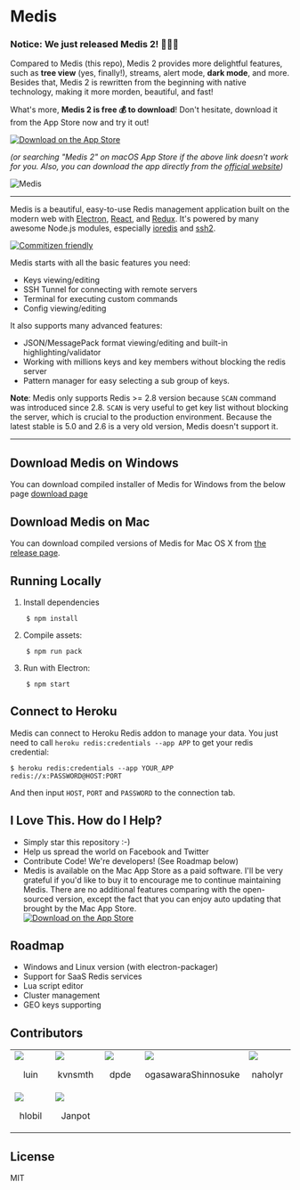 # Medis

### Notice: We just released Medis 2! 🚀🚀🚀

Compared to Medis (this repo), Medis 2 provides more delightful features, such as **tree view** (yes, finally!), streams, alert mode, **dark mode**, and more. Besides that, Medis 2 is rewritten from the beginning with native technology, making it more morden, beautiful, and fast!

What's more, **Medis 2 is free 💰 to download**! Don't hesitate, download it from the App Store now and try it out!

[![Download on the App Store](http://getmedis.com/download.svg)](https://apps.apple.com/us/app/medis-2-gui-for-redis/id1579200037?mt=12)

_(or searching "Medis 2" on macOS App Store if the above link doesn't work for you. Also, you can download the app directly from the [official website](https://getmedis.com/))_

![Medis](http://getmedis.com/screen.png)

---

Medis is a beautiful, easy-to-use Redis management application built on the modern web with [Electron](https://github.com/atom/electron), [React](https://facebook.github.io/react/), and [Redux](https://github.com/rackt/redux). It's powered by many awesome Node.js modules, especially [ioredis](https://github.com/luin/ioredis) and [ssh2](https://github.com/mscdex/ssh2).

[![Commitizen friendly](https://img.shields.io/badge/commitizen-friendly-brightgreen.svg)](http://commitizen.github.io/cz-cli/)

Medis starts with all the basic features you need:

- Keys viewing/editing
- SSH Tunnel for connecting with remote servers
- Terminal for executing custom commands
- Config viewing/editing

It also supports many advanced features:

- JSON/MessagePack format viewing/editing and built-in highlighting/validator
- Working with millions keys and key members without blocking the redis server
- Pattern manager for easy selecting a sub group of keys.

**Note**: Medis only supports Redis >= 2.8 version because `SCAN` command was introduced since 2.8. `SCAN` is very useful to get key list without blocking the server, which is crucial to the production environment. Because the latest stable is 5.0 and 2.6 is a very old version, Medis doesn't support it.

<hr />

## Download Medis on Windows

You can download compiled installer of Medis for Windows from the below page
[download page](https://github.com/classfellow/medis/releases/tag/win)

## Download Medis on Mac

You can download compiled versions of Medis for Mac OS X from [the release page](https://github.com/luin/medis/releases).

## Running Locally

1. Install dependencies

```
    $ npm install
```

2. Compile assets:

```
    $ npm run pack
```

3. Run with Electron:

```
    $ npm start
```

## Connect to Heroku

Medis can connect to Heroku Redis addon to manage your data. You just need to call `heroku redis:credentials --app APP` to get your redis credential:

```shell
$ heroku redis:credentials --app YOUR_APP
redis://x:PASSWORD@HOST:PORT
```

And then input `HOST`, `PORT` and `PASSWORD` to the connection tab.

## I Love This. How do I Help?

- Simply star this repository :-)
- Help us spread the world on Facebook and Twitter
- Contribute Code! We're developers! (See Roadmap below)
- Medis is available on the Mac App Store as a paid software. I'll be very grateful if you'd like to buy it to encourage me to continue maintaining Medis. There are no additional features comparing with the open-sourced version, except the fact that you can enjoy auto updating that brought by the Mac App Store. <br> [![Download on the App Store](http://getmedis.com/download.svg)](https://apps.apple.com/us/app/medis-2-gui-for-redis/id1579200037?mt=12)

## Roadmap

- Windows and Linux version (with electron-packager)
- Support for SaaS Redis services
- Lua script editor
- Cluster management
- GEO keys supporting

## Contributors

<table><tr><td width="20%"><a href="https://github.com/luin"><img src="https://avatars1.githubusercontent.com/u/635902?v=3" /></a><p align="center">luin</p></td><td width="20%"><a href="https://github.com/kvnsmth"><img src="https://avatars0.githubusercontent.com/u/127?v=3" /></a><p align="center">kvnsmth</p></td><td width="20%"><a href="https://github.com/dpde"><img src="https://avatars2.githubusercontent.com/u/485645?v=3" /></a><p align="center">dpde</p></td><td width="20%"><a href="https://github.com/ogasawaraShinnosuke"><img src="https://avatars1.githubusercontent.com/u/5368888?v=3" /></a><p align="center">ogasawaraShinnosuke</p></td><td width="20%"><a href="https://github.com/naholyr"><img src="https://avatars1.githubusercontent.com/u/214067?v=3" /></a><p align="center">naholyr</p></td></tr><tr><td width="20%"><a href="https://github.com/hlobil"><img src="https://avatars2.githubusercontent.com/u/484499?v=3" /></a><p align="center">hlobil</p></td><td width="20%"><a href="https://github.com/Janpot"><img src="https://avatars1.githubusercontent.com/u/2109932?v=3" /></a><p align="center">Janpot</p></td></table>

## License

MIT
